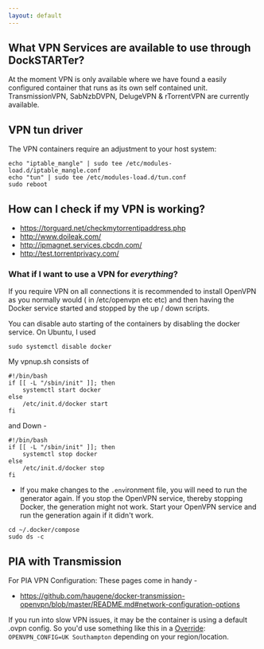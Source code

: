 ```yaml
---
layout: default
---
```


## What VPN Services are available to use through DockSTARTer?
At the moment VPN is only available where we have found a easily configured container that runs as its own self contained unit. TransmissionVPN, SabNzbDVPN, DelugeVPN & rTorrentVPN are currently available.

## VPN tun driver
The VPN containers require an adjustment to your host system:
```
echo "iptable_mangle" | sudo tee /etc/modules-load.d/iptable_mangle.conf
echo "tun" | sudo tee /etc/modules-load.d/tun.conf
sudo reboot
```

## How can I check if my VPN is working?

* https://torguard.net/checkmytorrentipaddress.php
* http://www.doileak.com/
* http://ipmagnet.services.cbcdn.com/
* http://test.torrentprivacy.com/

### What if I want to use a VPN for _everything_?
If you require VPN on all connections it is recommended to install OpenVPN as you normally would ( in /etc/openvpn etc etc) and then having the Docker service started and stopped by the up / down scripts.

You can disable auto starting of the containers by disabling the docker service. On Ubuntu, I used

`sudo systemctl disable docker`

My vpnup.sh consists of

```
#!/bin/bash
if [[ -L "/sbin/init" ]]; then
    systemctl start docker
else
    /etc/init.d/docker start
fi
```
and Down -
```
#!/bin/bash
if [[ -L "/sbin/init" ]]; then
    systemctl stop docker
else
    /etc/init.d/docker stop
fi
```


* If you make changes to the `.env`ironment file, you will need to run the generator again. If you stop the OpenVPN service, thereby stopping Docker, the generation might not work. Start your OpenVPN service and run the generation again if it didn't work.
```
cd ~/.docker/compose
sudo ds -c

```

## PIA with Transmission
For PIA VPN Configuration:
These pages come in handy -
* https://github.com/haugene/docker-transmission-openvpn/blob/master/README.md#network-configuration-options

If you run into slow VPN issues, it may be the container is using a default .ovpn config. So you'd use something like this in a [Override](https://github.com/GhostWriters/DockSTARTer/wiki/Overrides): `OPENVPN_CONFIG=UK Southampton` depending on your region/location.
